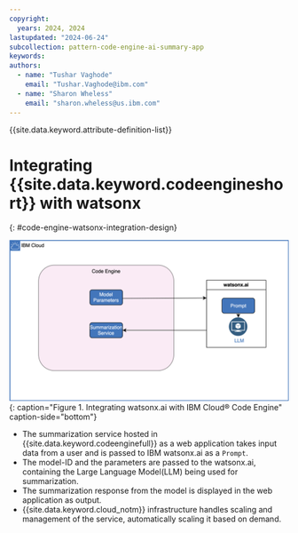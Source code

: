 ```yaml
---
copyright:
  years: 2024, 2024
lastupdated: "2024-06-24"
subcollection: pattern-code-engine-ai-summary-app
keywords:
authors:
  - name: "Tushar Vaghode"
    email: "Tushar.Vaghode@ibm.com"
  - name: "Sharon Wheless"
    email: "sharon.wheless@us.ibm.com"
---
```


{{site.data.keyword.attribute-definition-list}}

# Integrating {{site.data.keyword.codeengineshort}} with watsonx
{: #code-engine-watsonx-integration-design}

![Diagram showing integration with watsonx.ai](images/watsonx-codeengine-integration-diagram.svg){: caption="Figure 1. Integrating watsonx.ai with IBM Cloud® Code Engine" caption-side="bottom"}

* The summarization service hosted in {{site.data.keyword.codeenginefull}} as a web application takes input data from a user and is passed to IBM watsonx.ai as a `Prompt`.
* The model-ID and the parameters are passed to the watsonx.ai, containing the Large Language Model(LLM) being used for summarization.
* The summarization response from the model is displayed in the web application as output.
* {{site.data.keyword.cloud_notm}} infrastructure handles scaling and management of the service, automatically scaling it based on demand.
